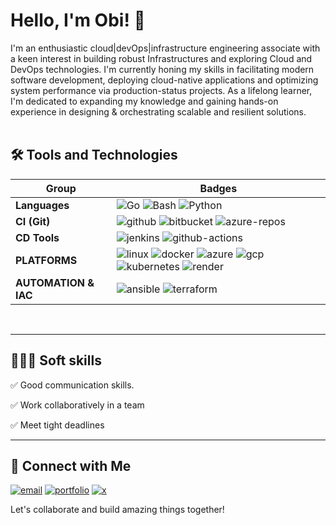 # Hello, I'm Obi! 👋

I'm an enthusiastic cloud|devOps|infrastructure engineering associate with a keen interest in building robust Infrastructures and exploring Cloud and DevOps technologies. I'm currently honing my skills in facilitating modern software development, deploying cloud-native applications and optimizing system performance via production-status projects. As a lifelong learner, I'm dedicated to expanding my knowledge and gaining hands-on experience in designing & orchestrating scalable and resilient solutions. <br><br>

## 🛠 Tools and Technologies

Group | Badges
--- | --- 
**Languages**  |  ![Go](https://img.shields.io/badge/Golang-black?logo=go&logoColor=white&style=for-the-badge) ![Bash](https://img.shields.io/badge/Bash-4EAA25?logo=linux&logoColor=white&style=for-the-badge) ![Python](https://img.shields.io/badge/Python-3776AB?logo=python&logoColor=white&style=for-the-badge)
**CI (Git)** |  ![github](https://img.shields.io/badge/github-black?logo=github&logoColor=white&style=for-the-badge) ![bitbucket](https://img.shields.io/badge/bitbucket-02569B?logo=bitbucket&logoColor=white&style=for-the-badge) ![azure-repos](https://img.shields.io/badge/azure_repos-20232A?logo=azure-devops&logoColor=blue&style=for-the-badge) 
**CD Tools**  |  ![jenkins](https://img.shields.io/badge/jenkins-black?logo=jenkins&logoColor=white&style=for-the-badge) ![github-actions](https://img.shields.io/badge/github_actions-white?logo=github-actions&logoColor=black&style=for-the-badge)
**PLATFORMS**  |  ![linux](https://img.shields.io/badge/linux-000000?logo=linux&logoColor=white&style=for-the-badge) ![docker](https://img.shields.io/badge/docker-326CE5?logo=docker&logoColor=white&style=for-the-badge) ![azure](https://img.shields.io/badge/Azure-007FFF?logo=microsoft-azure&logoColor=white&style=for-the-badge) ![gcp](https://img.shields.io/badge/GCP-F24E1E?logo=google-cloud&logoColor=white&style=for-the-badge) ![kubernetes](https://img.shields.io/badge/kubernetes-20232A?logo=kubernetes&logoColor=white&style=for-the-badge) ![render](https://img.shields.io/badge/render-000000?style=for-the-badge&logo=render&logoColor=#00C7B7)
**AUTOMATION & IAC**  |  ![ansible](https://img.shields.io/badge/ansible-000000?logo=ansible&logoColor=white&style=for-the-badge) ![terraform](https://img.shields.io/badge/terraform-623CE4?logo=terraform&logoColor=white&style=for-the-badge)

<!--
### **Monitoring & Logging** |  ![Prometheus](https://img.shields.io/badge/Prometheus-E6522C?logo=prometheus&logoColor=white&style=for-the-badge) ![ELK Stack](https://img.shields.io/badge/ELK%20Stack-005571?logo=elastic-stack&logoColor=white&style=for-the-badge)
-->

<br/>
<hr/>

## 🧑‍🤝‍🧑 Soft skills
✅ Good communication skills.

✅ Work collaboratively in a team

✅ Meet tight deadlines

<hr/>

## 🔗 Connect with Me
[![email](https://img.shields.io/badge/email-ffffff?style=for-the-badge&logo=telegram&logoColor=black)](mailto:hello@obimadu.pro)
[![portfolio](https://img.shields.io/badge/resume_&_links-20232A?style=for-the-badge&logo=ko-fi&logoColor=white)](https://obimadu.pro) [![x](https://img.shields.io/badge/twitter-000000?style=for-the-badge&logo=x&logoColor=white)](https://x.com/realObiM)

Let's collaborate and build amazing things together!

<!--
<hr>

## 💻 Stats
<p><img align="center" src="https://github-readme-stats.vercel.app/api/top-langs/?username=obiMadu&layout=compact&theme=dark&hide_border=false" /></p>
<p><img align="center" src="https://github-readme-stats.vercel.app/api?username=obiMadu&show_icons=true&include_all_commits=true&count_private=true&layout=compact&theme=dark&hide_border=false&border_radius=2&hide=contribs" alt="Obi's github stats" /></p>

<p><img align="center" src="https://github-readme-streak-stats.herokuapp.com/?user=obiMadu&theme=dark" alt="obiMadu" /></p>

-->
